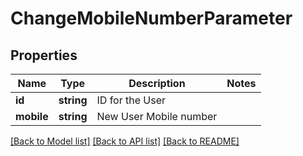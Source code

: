 # ChangeMobileNumberParameter

## Properties
Name | Type | Description | Notes
------------ | ------------- | ------------- | -------------
**id** | **string** | ID for the User | 
**mobile** | **string** | New User Mobile number | 

[[Back to Model list]](../README.md#documentation-for-models) [[Back to API list]](../README.md#documentation-for-api-endpoints) [[Back to README]](../README.md)


